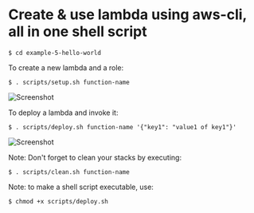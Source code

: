 # Create & use lambda using aws-cli, all in one shell script
    
    $ cd example-5-hello-world

To create a new lambda and a role:

    $ . scripts/setup.sh function-name

![Screenshot](architecture/setup-lambda.png)

To deploy a lambda and invoke it:

    $ . scripts/deploy.sh function-name '{"key1": "value1 of key1"}'
    
![Screenshot](architecture/invoke-lambda.png)


Note: Don't forget to clean your stacks by executing:

    $ . scripts/clean.sh function-name
    
Note: to make a shell script executable, use:

    $ chmod +x scripts/deploy.sh  